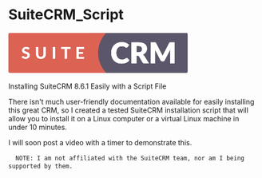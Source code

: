 # SuiteCRM_Script

![alt text](/logo_x2.png)

Installing SuiteCRM 8.6.1 Easily with a Script File

There isn't much user-friendly documentation available for easily installing this great CRM, so I created a tested SuiteCRM installation script that will allow you to install it on a Linux computer or a virtual Linux machine in under 10 minutes.

I will soon post a video with a timer to demonstrate this.

      NOTE: I am not affiliated with the SuiteCRM team, nor am I being supported by them.

